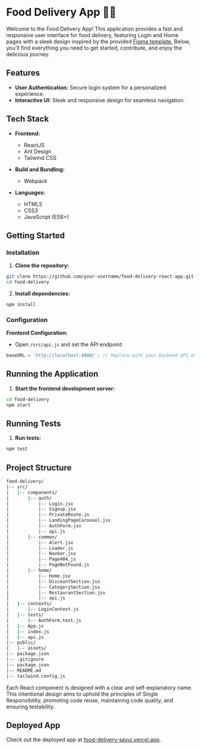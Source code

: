 
# Food Delivery App 🍔🚚

Welcome to the Food Delivery App! This application provides a fast and responsive user interface for food delivery, featuring Login and Home pages with a sleek design inspired by the provided [Figma template.](https://www.figma.com/file/YlRx16dbTcyLjMWAZLb5GU/Food-Delivery-UI---Free-(Copy)?type=design&node-id=1-849&mode=design&t=mlFdmmt7gZovH9BW-0) Below, you'll find everything you need to get started, contribute, and enjoy the delicious journey.

## Features

-   **User Authentication:** Secure login system for a personalized experience.
-   **Interactive UI:** Sleek and responsive design for seamless navigation.

## Tech Stack

-   **Frontend:**
    -   ReactJS
    -   Ant Design
    - Tailwind CSS

-   **Build and Bundling:**
    -   Webpack
    
-   **Languages:**
    -   HTML5
    -   CSS3
    -   JavaScript (ES6+)

## Getting Started

### Installation

1.  **Clone the repository:**
```bash
git clone https://github.com/your-username/food-delivery-react-app.git
cd food-delivery
```
2. **Install dependencies:**
```bash
npm install
```

### Configuration
 **Frontend Configuration:**

-   Open `/src/api.js` and set the API endpoint:
```javascript
baseURL = 'http://localhost:4000/'; // Replace with your backend API endpoint
```

## Running the Application

1. **Start the frontend development server:**
```bash
cd food-delivery
npm start
```

## Running Tests

1.  **Run tests:**
```bash
npm test
```

## Project Structure

```bash
food-delivery/
|-- src/
|   |-- components/
|		|-- auth/ 
|			|-- Login.jsx
|			|-- Signup.jsx
|			|-- PrivateRoute.js
|			|-- LandingPageCarousel.jsx
|			|-- AuthForm.jsx
|			|-- api.js
|       |-- common/
|			|-- Alert.jsx
|			|-- Loader.js
|			|-- Navbar.jsx
|			|-- Page404.js
|			|-- PageNotFound.js
|       |-- home/
|			|-- Home.jsx
|			|-- DiscountSection.jsx
|			|-- CategorySection.jsx
|			|-- RestaurantSection.jsx
|			|-- api.js
|	|-- contexts/
|		|-- LoginContext.js
|	|-- tests/
|		|-- AuthForm.test.js
|   |-- App.js
|   |-- index.js
|	|-- api.js
|-- public/
|	|-- assets/
|-- package.json
|-- .gitignore
|-- package.json
|-- README.md
|-- tailwind.config.js
```
Each React component is designed with a clear and self-explanatory name. This intentional design aims to uphold the principles of Single Responsibility, promoting code reuse, maintaining code quality, and ensuring testability.


## Deployed App

Check out the deployed app at [food-delivery-sayuj.vercel.app](https://food-delivery-sayuj.vercel.app/).
